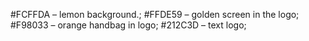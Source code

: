 #FCFFDA – lemon background.; #FFDE59 – golden screen in the logo; #F98033 –
orange handbag in logo; #212C3D – text logo;
